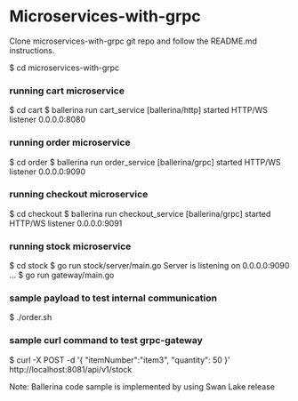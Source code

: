 # Microservices-with-grpc

Clone microservices-with-grpc git repo and follow the README.md instructions.

$ cd microservices-with-grpc

### running cart microservice
$ cd cart
$ ballerina run cart_service
[ballerina/http] started HTTP/WS listener 0.0.0.0:8080

### running order microservice
$ cd order
$ ballerina run order_service
[ballerina/grpc] started HTTP/WS listener 0.0.0.0:9090

### running checkout microservice
$ cd checkout
$ ballerina run checkout_service
[ballerina/grpc] started HTTP/WS listener 0.0.0.0:9091

### running stock microservice
$ cd stock
$ go run stock/server/main.go
Server is listening on 0.0.0.0:9090 ...
$ go run gateway/main.go 

### sample payload to test internal communication
$ ./order.sh
### sample curl command to test grpc-gateway
$ curl -X POST -d '{ "itemNumber":"item3", "quantity": 50 }' http://localhost:8081/api/v1/stock

Note: Ballerina code sample is implemented by using Swan Lake release


